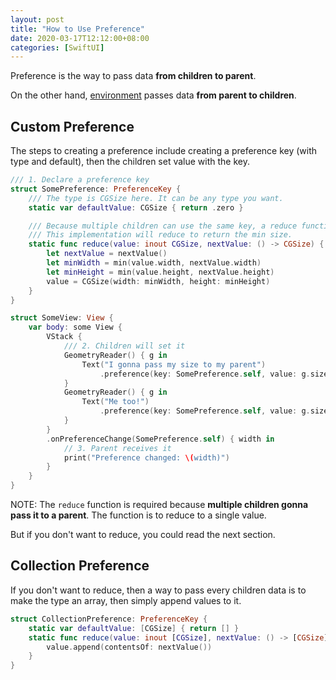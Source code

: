 ```yaml
---
layout: post
title: "How to Use Preference"
date: 2020-03-17T12:12:00+08:00
categories: [SwiftUI]
---
```


Preference is the way to pass data **from children to parent**.

On the other hand, [environment](/2020/03/16/guide-to-environment-and-environmentobject/) passes data **from parent to children**.

## Custom Preference

The steps to creating a preference include creating a preference key (with type and default), then the children set value with the key.

```swift
/// 1. Declare a preference key
struct SomePreference: PreferenceKey {
    /// The type is CGSize here. It can be any type you want.
    static var defaultValue: CGSize { return .zero }

    /// Because multiple children can use the same key, a reduce function will pass it up to parent.
    /// This implementation will reduce to return the min size.
    static func reduce(value: inout CGSize, nextValue: () -> CGSize) {
        let nextValue = nextValue()
        let minWidth = min(value.width, nextValue.width)
        let minHeight = min(value.height, nextValue.height)
        value = CGSize(width: minWidth, height: minHeight)
    }
}

struct SomeView: View {
    var body: some View {
        VStack {
            /// 2. Children will set it
            GeometryReader() { g in
                Text("I gonna pass my size to my parent")
                    .preference(key: SomePreference.self, value: g.size)
            }
            GeometryReader() { g in
                Text("Me too!")
                    .preference(key: SomePreference.self, value: g.size)
            }
        }
        .onPreferenceChange(SomePreference.self) { width in
            // 3. Parent receives it
            print("Preference changed: \(width)")
        }
    }
}
```

NOTE: The `reduce` function is required because **multiple children gonna pass it to a parent**. The function is to reduce to a single value.

But if you don't want to reduce, you could read the next section.

## Collection Preference

If you don't want to reduce, then a way to pass every children data is to make the type an array, then simply append values to it.

```swift
struct CollectionPreference: PreferenceKey {
    static var defaultValue: [CGSize] { return [] }
    static func reduce(value: inout [CGSize], nextValue: () -> [CGSize]) {
        value.append(contentsOf: nextValue())
    }
}
```
